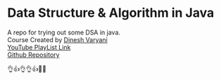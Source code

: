 # Data Structure & Algorithm in Java  
A repo for trying out some DSA in java.  
Course Created by [Dinesh Varyani](https://github.com/dinesh-varyani)  
[YouTube PlayList Link](https://www.youtube.com/playlist?list=PL6Zs6LgrJj3tDXv8a_elC6eT_4R5gfX4d)  
[Github Repository ](https://www.youtube.com/playlist?list=PL6Zs6LgrJj3tDXv8a_elC6eT_4R5gfX4d)  
  
👌👍👌👌👍🙌😍
